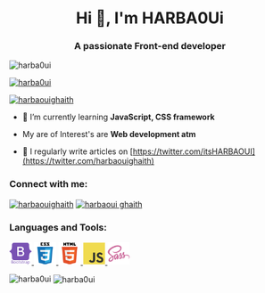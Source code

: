 <h1 align="center">Hi 👋, I'm HARBA0Ui</h1>
<h3 align="center">A passionate Front-end developer</h3>

<p align="left"> <img src="https://komarev.com/ghpvc/?username=harba0ui&label=Profile%20views&color=0e75b6&style=flat" alt="harba0ui" /> </p>

<p align="left"> <a href="https://github.com/ryo-ma/github-profile-trophy"><img src="https://github-profile-trophy.vercel.app/?username=harba0ui" alt="harba0ui" /></a> </p>

<p align="left"> <a href="https://twitter.com/harbaouighaith" target="blank"><img src="https://img.shields.io/twitter/follow/harbaouighaith?logo=twitter&style=for-the-badge" alt="harbaouighaith" /></a> </p>

- 🌱 I’m currently learning **JavaScript, CSS framework**

- My are of Interest's are **Web development atm**

- 📝 I regularly write articles on [https://twitter.com/itsHARBAOUI](https://twitter.com/harbaouighaith)

<h3 align="left">Connect with me:</h3>
<p align="left">
<a href="https://twitter.com/harbaouighaith" target="blank"><img align="center" src="https://raw.githubusercontent.com/rahuldkjain/github-profile-readme-generator/master/src/images/icons/Social/twitter.svg" alt="harbaouighaith" height="30" width="40" /></a>
<a href="https://linkedin.com/in/harbaoui ghaith" target="blank"><img align="center" src="https://raw.githubusercontent.com/rahuldkjain/github-profile-readme-generator/master/src/images/icons/Social/linked-in-alt.svg" alt="harbaoui ghaith" height="30" width="40" /></a>
</p>

<h3 align="left">Languages and Tools:</h3>
<p align="left"> <a href="https://getbootstrap.com" target="_blank" rel="noreferrer"> <img src="https://raw.githubusercontent.com/devicons/devicon/master/icons/bootstrap/bootstrap-plain-wordmark.svg" alt="bootstrap" width="40" height="40"/> </a> <a href="https://www.w3schools.com/css/" target="_blank" rel="noreferrer"> <img src="https://raw.githubusercontent.com/devicons/devicon/master/icons/css3/css3-original-wordmark.svg" alt="css3" width="40" height="40"/> </a> <a href="https://www.w3.org/html/" target="_blank" rel="noreferrer"> <img src="https://raw.githubusercontent.com/devicons/devicon/master/icons/html5/html5-original-wordmark.svg" alt="html5" width="40" height="40"/> </a> <a href="https://developer.mozilla.org/en-US/docs/Web/JavaScript" target="_blank" rel="noreferrer"> <img src="https://raw.githubusercontent.com/devicons/devicon/master/icons/javascript/javascript-original.svg" alt="javascript" width="40" height="40"/> </a> <a href="https://sass-lang.com" target="_blank" rel="noreferrer"> <img src="https://raw.githubusercontent.com/devicons/devicon/master/icons/sass/sass-original.svg" alt="sass" width="40" height="40"/> </a> </p>

<p><img align="left" src="https://github-readme-stats.vercel.app/api/top-langs?username=harba0ui&show_icons=true&locale=en&layout=compact" alt="harba0ui" /></p>

<p>&nbsp;<img align="center" src="https://github-readme-stats.vercel.app/api?username=harba0ui&show_icons=true&locale=en" alt="harba0ui" /></p>
